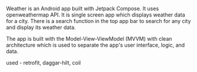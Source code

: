 Weather is an Android app built with Jetpack Compose. It uses openweathermap API. It is single screen app which displays weather data for a city. There is a search function in the top app bar to search for any city and display its weather data.

The app is built with the Model-View-ViewModel (MVVM) with clean architecture  which is used to separate the app's user interface, logic, and data.

used - retrofit, daggar-hilt, coil

